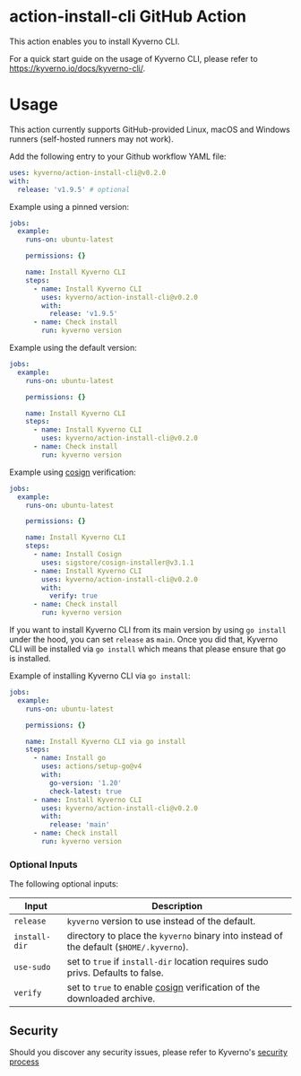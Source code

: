 # action-install-cli GitHub Action

This action enables you to install Kyverno CLI.

For a quick start guide on the usage of Kyverno CLI, please refer to https://kyverno.io/docs/kyverno-cli/.

# Usage

This action currently supports GitHub-provided Linux, macOS and Windows runners (self-hosted runners may not work).

Add the following entry to your Github workflow YAML file:

```yaml
uses: kyverno/action-install-cli@v0.2.0
with:
  release: 'v1.9.5' # optional
```

Example using a pinned version:

```yaml
jobs:
  example:
    runs-on: ubuntu-latest

    permissions: {}

    name: Install Kyverno CLI
    steps:
      - name: Install Kyverno CLI
        uses: kyverno/action-install-cli@v0.2.0
        with:
          release: 'v1.9.5'
      - name: Check install
        run: kyverno version
```

Example using the default version:

```yaml
jobs:
  example:
    runs-on: ubuntu-latest

    permissions: {}

    name: Install Kyverno CLI
    steps:
      - name: Install Kyverno CLI
        uses: kyverno/action-install-cli@v0.2.0
      - name: Check install
        run: kyverno version
```

Example using [cosign](https://github.com/sigstore/cosign) verification:

```yaml
jobs:
  example:
    runs-on: ubuntu-latest

    permissions: {}

    name: Install Kyverno CLI
    steps:
      - name: Install Cosign
        uses: sigstore/cosign-installer@v3.1.1
      - name: Install Kyverno CLI
        uses: kyverno/action-install-cli@v0.2.0
        with:
          verify: true
      - name: Check install
        run: kyverno version
```

If you want to install Kyverno CLI from its main version by using `go install` under the hood, you can set `release` as `main`.
Once you did that, Kyverno CLI will be installed via `go install` which means that please ensure that go is installed.

Example of installing Kyverno CLI via `go install`:

```yaml
jobs:
  example:
    runs-on: ubuntu-latest

    permissions: {}

    name: Install Kyverno CLI via go install
    steps:
      - name: Install go
        uses: actions/setup-go@v4
        with:
          go-version: '1.20'
          check-latest: true
      - name: Install Kyverno CLI
        uses: kyverno/action-install-cli@v0.2.0
        with:
          release: 'main'
      - name: Check install
        run: kyverno version
```

### Optional Inputs

The following optional inputs:

| Input | Description |
| --- | --- |
| `release` | `kyverno` version to use instead of the default. |
| `install-dir` | directory to place the `kyverno` binary into instead of the default (`$HOME/.kyverno`). |
| `use-sudo` | set to `true` if `install-dir` location requires sudo privs. Defaults to false. |
| `verify` | set to `true` to enable [cosign](https://github.com/sigstore/cosign) verification of the downloaded archive. |

## Security

Should you discover any security issues, please refer to Kyverno's [security process](https://github.com/kyverno/kyverno/blob/main/SECURITY.md)
